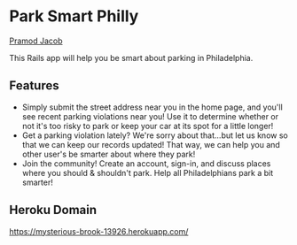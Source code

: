 # Park Smart Philly

[Pramod Jacob](https://github.com/domarp-j)

This Rails app will help you be smart about parking in Philadelphia.

## Features

* Simply submit the street address near you in the home page, and you'll see
recent parking violations near you! Use it to determine whether or not it's too
risky to park or keep your car at its spot for a little longer!
* Get a parking violation lately? We're sorry about that...but let us know
so that we can keep our records updated! That way, we can help you and other
user's be smarter about where they park!
* Join the community! Create an account, sign-in, and discuss places where you
should & shouldn't park. Help all Philadelphians park a bit smarter!

## Heroku Domain

https://mysterious-brook-13926.herokuapp.com/
